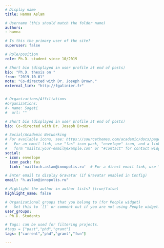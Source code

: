 ```yaml
---
# Display name
title: Hamna Aslam 

# Username (this should match the folder name)
authors:
- hamna

# Is this the primary user of the site?
superuser: false

# Role/position
role: Ph.D. student since 10/2019

# Short bio (displayed in user profile at end of posts)
bio: "Ph.D. thesis on "
from: "2019-10-01"
note: "Co-directed with Dr. Joseph Brown."
external_link: "http://fgalinier.fr"


# Organizations/Affiliations
#organizations:
#- name: Sogeti
#  url: ""

# Short bio (displayed in user profile at end of posts)
bio: Co-directed with Dr. Joseph Brown.

# Social/Academic Networking
# For available icons, see: https://sourcethemes.com/academic/docs/page-builder/#icons
#   For an email link, use "fas" icon pack, "envelope" icon, and a link in the
#   form "mailto:your-email@example.com" or "#contact" for contact widget.
social:
- icon: envelope
  icon_pack: fas
  link: 'mailto:h.aslam@innopolis.ru'  # For a direct email link, use "mailto:test@example.org".

# Enter email to display Gravatar (if Gravatar enabled in Config)
email: "h.aslam@innopolis.ru"

# Highlight the author in author lists? (true/false)
highlight_name: false

# Organizational groups that you belong to (for People widget)
#   Set this to `[]` or comment out if you are not using People widget.
user_groups:
- Ph.D. Students

# Tags: can be used for filtering projects.
#tags = ["past","phd","grant"]
tags: ["current","phd","grant","fun"]

---
```

